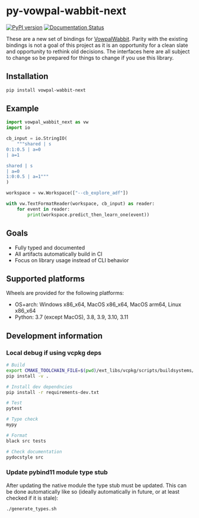 # py-vowpal-wabbit-next

[![PyPI version](https://badge.fury.io/py/vowpal-wabbit-next.svg)](https://badge.fury.io/py/vowpal-wabbit-next)
[![Documentation Status](https://readthedocs.org/projects/vowpal-wabbit-next/badge/?version=latest)](https://vowpal-wabbit-next.readthedocs.io/en/latest/?badge=latest)

These are a new set of bindings for [VowpalWabbit](https://github.com/VowpalWabbit/vowpal_wabbit). Parity with the existing bindings is not a goal of this project as it is an opportunity for a clean slate and opportunity to rethink old decisions. The interfaces here are all subject to change so be prepared for things to change if you use this library.

## Installation

```sh
pip install vowpal-wabbit-next
```

## Example

```python
import vowpal_wabbit_next as vw
import io

cb_input = io.StringIO(
    """shared | s
0:1:0.5 | a=0
| a=1

shared | s
| a=0
1:0:0.5 | a=1"""
)

workspace = vw.Workspace(["--cb_explore_adf"])

with vw.TextFormatReader(workspace, cb_input) as reader:
    for event in reader:
        print(workspace.predict_then_learn_one(event))
```

## Goals

- Fully typed and documented
- All artifacts automatically build in CI
- Focus on library usage instead of CLI behavior

## Supported platforms

Wheels are provided for the following platforms:

- OS+arch: Windows x86_x64, MacOS x86_x64, MacOS arm64, Linux x86_x64
- Python: 3.7 (except MacOS), 3.8, 3.9, 3.10, 3.11

## Development information

### Local debug if using vcpkg deps
```sh
# Build
export CMAKE_TOOLCHAIN_FILE=$(pwd)/ext_libs/vcpkg/scripts/buildsystems/vcpkg.cmake
pip install -v .

# Install dev dependncies
pip install -r requirements-dev.txt

# Test
pytest

# Type check
mypy

# Format
black src tests

# Check documentation
pydocstyle src
```

### Update pybind11 module type stub

After updating the native module the type stub must be updated. This can be done automatically like so (ideally automatically in future, or at least checked if it is stale):
```sh
./generate_types.sh
```

